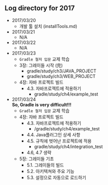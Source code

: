 ## Log directory for 2017

* 2017/03/20
    * 개발 툴 설치 (installTools.md)
* 2017/03/21
    * N/A
* 2017/03/22
    * N/A
* 2017/03/23
    * `Gradle 철저 입문` 교제 학습
    * 3장: 그레이들 시작 (完)
        * gradle/study/ch3/JAVA_PROJECT
        * gradle/study/ch3/WEB_PROJECT
    * 4장: 자바 프로젝트 빌드
        * 4.3. 자바프로젝트에 적용하기
            *  gradle/study/ch4/example_test
* 2017/03/24  
**So, Gradle is very difficult!!!**
    * `Gradle 철저 입문` 교제 학습
    * 4장: 자바 프로젝트 빌드
        * 4.3. 자바프로젝트에 적용하기
            * /gradle/study/ch4/example_test
        * 4.4. Java플러그인 상세 사항
        * 4.5. 규칙에 벗어난 프로젝트에 적용
            * gradle/study/ch4/integration_test
        * 4.6, 4.7 생략 
    * 5장: 그레이들 기초
        * 5.1. 그레이들의 빌드
        * 5.2. 아키텍쳐와 주요 기능
        * 5.3. 설정으로 자동으로 로드하기